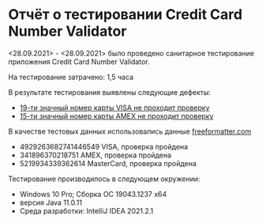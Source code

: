 # Отчёт о тестировании Credit Card Number Validator


<28.09.2021> - <28.09.2021> было проведено санитарное тестирование приложения Credit Card Number Validator.

На тестирование затрачено: 1,5 часа

В результате тестирования выявлены следующие дефекты:
* [19-ти значный номер карты VISA не проходит проверку](https://github.com/ElizarAbramov/vvedenie2/issues/1)
* [15-ти значный номер карты AMEX не проходит проверку](https://github.com/ElizarAbramov/vvedenie2/issues/2)

В качестве тестовых данных использовались данные [freeformatter.com](https://www.freeformatter.com/credit-card-number-generator-validator.html)
* 4929263682741446549 VISA, проверка пройдена 
* 341896370218751 AMEX, проверка пройдена
* 5219934339362614 MasterCard, проверка пройдена

Тестирование производилось в следующем окружении:
* Windows 10 Pro; Сборка ОС 19043.1237 х64
* версия Java 11.0.11
* Среда разработки: IntelliJ IDEA 2021.2.1
